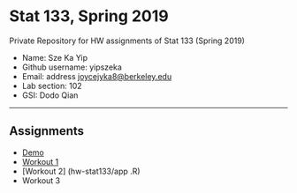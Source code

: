 # Stat 133, Spring 2019

Private Repository for HW assignments of Stat 133 (Spring 2019)

- Name: Sze Ka Yip
- Github username: yipszeka
- Email: address joycejyka8@berkeley.edu
- Lab section: 102
- GSI: Dodo Qian

-----

## Assignments

- [Demo](demo)
- [Workout 1](hw-stat133/workout01)
- [Workout 2] (hw-stat133/app .R)
- Workout 3


